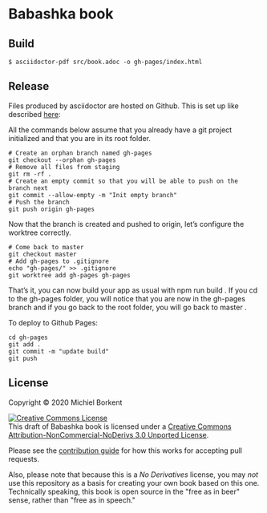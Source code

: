 # Babashka book

## Build

``` shell
$ asciidoctor-pdf src/book.adoc -o gh-pages/index.html
```

## Release

Files produced by asciidoctor are hosted on Github. This is set up like
described
[here](https://medium.com/linagora-engineering/deploying-your-js-app-to-github-pages-the-easy-way-or-not-1ef8c48424b7):

All the commands below assume that you already have a git project initialized and that you are in its root folder.

```
# Create an orphan branch named gh-pages
git checkout --orphan gh-pages
# Remove all files from staging
git rm -rf .
# Create an empty commit so that you will be able to push on the branch next
git commit --allow-empty -m "Init empty branch"
# Push the branch
git push origin gh-pages
```

Now that the branch is created and pushed to origin, let’s configure the
worktree correctly.

```
# Come back to master
git checkout master
# Add gh-pages to .gitignore
echo "gh-pages/" >> .gitignore
git worktree add gh-pages gh-pages
```

That’s it, you can now build your app as usual with npm run build . If you cd to
the gh-pages folder, you will notice that you are now in the gh-pages branch and if
you go back to the root folder, you will go back to master .

To deploy to Github Pages:

```
cd gh-pages
git add .
git commit -m "update build"
git push
```

## License

Copyright © 2020 Michiel Borkent

<a rel="license"
href="http://creativecommons.org/licenses/by-nc-nd/3.0/deed.en_US"><img
alt="Creative Commons License" style="border-width:0"
src="http://i.creativecommons.org/l/by-nc-nd/3.0/88x31.png" /></a><br /><span
xmlns:dct="http://purl.org/dc/terms/" property="dct:title">This draft of
Babashka book</span> is licensed under a <a rel="license"
href="http://creativecommons.org/licenses/by-nc-nd/3.0/deed.en_US">Creative
Commons Attribution-NonCommercial-NoDerivs 3.0 Unported License</a>.

Please see the [contribution guide](CONTRIBUTING.md) for how this works for accepting pull requests.

Also, please note that because this is a *No Derivatives* license, you may *not*
use this repository as a basis for creating your own book based on this
one. Technically speaking, this book is open source in the "free as in beer"
sense, rather than "free as in speech."
